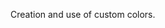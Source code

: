 
<!-- README.md is generated from README.Rmd. Please edit that file -->

Creation and use of custom colors.
